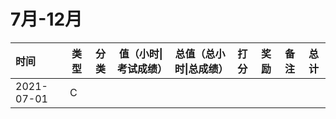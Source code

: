 # 7月-12月

<div id="quarter-score"></div>

<div id="day-tb">

| 时间       | 类型 | 分类 | 值（小时\|考试成绩） | 总值（总小时\|总成绩） | 打分 | 奖励 | 备注 | 总计 |
| :--------- | ---- | ---- | -------------------- | ---------------------- | ---- | ---- | ---- | ---- |
| 2021-07-01 | C    |      |                      |                        |      |      |      |      |

</div>

